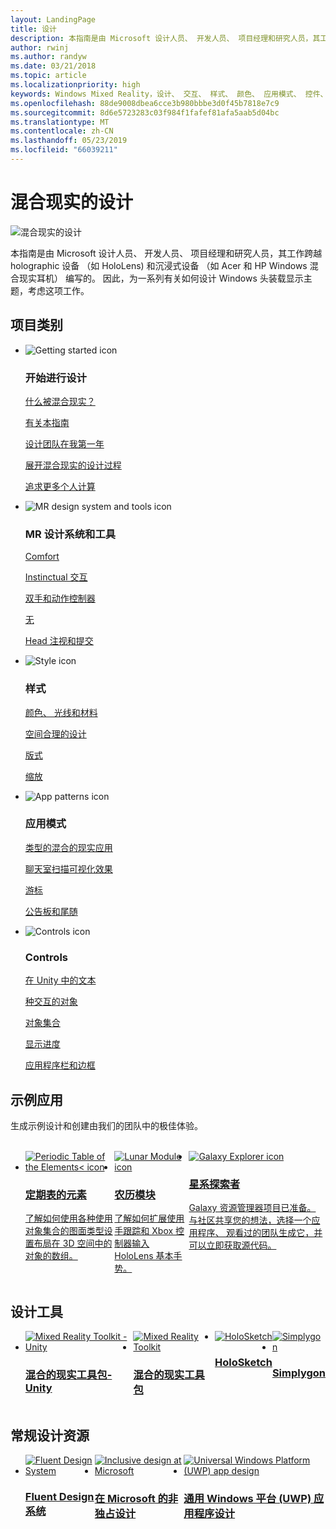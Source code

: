 ```yaml
---
layout: LandingPage
title: 设计
description: 本指南是由 Microsoft 设计人员、 开发人员、 项目经理和研究人员，其工作跨越 holographic 设备 （如 HoloLens) 和沉浸式设备 （如 Acer 和 HP Windows 混合现实耳机） 编写的。 因此，为一系列有关如何设计 Windows 头装载显示主题，考虑这项工作。
author: rwinj
ms.author: randyw
ms.date: 03/21/2018
ms.topic: article
ms.localizationpriority: high
keywords: Windows Mixed Reality，设计、 交互、 样式、 颜色、 应用模式、 控件、 示例应用、 混合现实工具包、 MRTK
ms.openlocfilehash: 88de9008dbea6cce3b980bbbe3d0f45b7818e7c9
ms.sourcegitcommit: 8d6e5723283c03f984f1fafef81afa5aab5d04bc
ms.translationtype: MT
ms.contentlocale: zh-CN
ms.lasthandoff: 05/23/2019
ms.locfileid: "66039211"
---
```

# <a name="design-for-mixed-reality"></a>混合现实的设计

![混合现实的设计](images/Bicycle-Leschi10.gif)

本指南是由 Microsoft 设计人员、 开发人员、 项目经理和研究人员，其工作跨越 holographic 设备 （如 HoloLens) 和沉浸式设备 （如 Acer 和 HP Windows 混合现实耳机） 编写的。 因此，为一系列有关如何设计 Windows 头装载显示主题，考虑这项工作。

## <a name="article-categories"></a>项目类别

<ul class="panelContent cardsF">
    <li>
        <div class="cardSize">
            <div class="cardPadding">
                <div class="card">
                    <div class="cardImageOuter">
                        <div class="cardImage">
                            <img src="images/GetStartedIcon.png" alt="Getting started icon">
                        </div>
                    </div>
                    <div class="cardText">
                        <h3>开始进行设计</h3>
                        <p>
                            <a href="mixed-reality.md">什么被混合现实？</a>
                        </p>
                        <p>
                            <a href="about-this-design-guidance.md">有关本指南</a>
                        </p>
                        <p>
                            <a href="case-study-my-first-year-on-the-hololens-design-team.md">设计团队在我第一年</a>
                        </p>
                        <p>
                            <a href="case-study-expanding-the-design-process-for-mixed-reality.md">展开混合现实的设计过程</a>
                        </p>
                        <p>
                            <a href="case-study-the-pursuit-of-more-personal-computing.md">追求更多个人计算</a>
                        </p>
                    </div>
                </div>
            </div>
        </div>
    </li>
    <li>
        <div class="cardSize">
            <div class="cardPadding">
                <div class="card">
                    <div class="cardImageOuter">
                        <div class="cardImage">
                            <img src="images/Interaction_Icon_120x130.png" alt="MR design system and tools icon">
                        </div>
                    </div>
                    <div class="cardText">
                        <h3>MR 设计系统和工具</h3>
                        <p>
                            <a href="comfort.md">Comfort</a>
                        </p>
            <p>
                            <a href="interaction-fundamentals.md">Instinctual 交互</a>
                        </p>
                        <p>
                            <a href="hands-and-tools.md">双手和动作控制器</a>
                        </p>
                        <p>
                            <a href="hands-free.md">无</a>
                        </p>
                         <p>
                            <a href="gaze-and-commit.md">Head 注视和提交</a>
                        </p>
                    </div>
                </div>
            </div>
        </div>
    </li>
    <li>
        <div class="cardSize">
            <div class="cardPadding">
                <div class="card">
                    <div class="cardImageOuter">
                        <div class="cardImage">
                            <img src="images/Style_Icon_120x130.png" alt="Style icon">
                        </div>
                    </div>
                    <div class="cardText">
                        <h3>样式</h3>
                        <p>
                            <a href="color,-light-and-materials.md">颜色、 光线和材料</a>
                        </p>
                         <p>
                            <a href="spatial-sound-design.md">空间合理的设计</a>
                        </p>
                        <p>
                            <a href="typography.md">版式</a>
                        </p>
                        <p>
                            <a href="scale.md">缩放</a>
                        </p>                      
                    </div>
                </div>
            </div>
        </div>
    </li>
    <li>
        <div class="cardSize">
            <div class="cardPadding">
                <div class="card">
                    <div class="cardImageOuter">
                        <div class="cardImage">
                            <img src="images/App_patterns_Icon_120x130.png" alt="App patterns icon">
                        </div>
                    </div>
                    <div class="cardText">
                        <h3>应用模式</h3>
                        <p>
                            <a href="types-of-mixed-reality-apps.md">类型的混合的现实应用</a>
                        </p>
                        <p>
                            <a href="room-scan-visualization.md">聊天室扫描可视化效果</a>
                        </p>
                        <p>
                            <a href="cursors.md">游标</a>
                        </p>
                        <p>
                            <a href="billboarding-and-tag-along.md">公告板和尾随</a>
                        </p>
                    </div>
                </div>
            </div>
        </div>
    </li>
    <li>
        <div class="cardSize">
            <div class="cardPadding">
                <div class="card">
                    <div class="cardImageOuter">
                        <div class="cardImage">
                            <img src="images/Controls_Icon_120x130.png" alt="Controls icon">
                        </div>
                    </div>
                    <div class="cardText">
                        <h3>Controls</h3>
                        <p>
                            <a href="text-in-unity.md">在 Unity 中的文本</a>
                        </p>
                        <p>
                            <a href="interactable-object.md">种交互的对象</a>
                        </p>
                        <p>
                            <a href="object-collection.md">对象集合</a>
                        </p>
                        <p>
                            <a href="progress.md">显示进度</a>
                        </p>
                        <p>
                            <a href="app-bar-and-bounding-box.md">应用程序栏和边框</a>
                        </p>
                    </div>
                </div>
            </div>
        </div>
    </li>    
</ul>


## <a name="sample-apps"></a>示例应用

生成示例设计和创建由我们的团队中的极佳体验。

<br>
<ul id="cardtypes-W" class="cardsW panelContent" style="display: flex; margin-top: 0px;">
    <li>
        <a href="periodic-table-of-the-elements.md" title="定期表的元素" data-linktype="absolute-path">
            <div class="cardSize">
                <div class="cardPadding">
                    <div class="card">
                        <div class="cardImageOuter">
                            <div class="cardImage">
                                <img src="images/periodictableofelementsapp-tile.jpg" alt="Periodic Table of the Elements< icon">
                            </div>
                        </div>
                        <div class="cardText">
                            <h3>定期表的元素</h3>
                            <p>了解如何使用各种使用对象集合的图面类型设置布局在 3D 空间中的对象的数组。</p>
                        </div>
                    </div>
                </div>
            </div>
        </a>        
    </li>
    <li>
        <a href="lunar-module.md" title="农历模块" data-linktype="absolute-path">
            <div class="cardSize">
                <div class="cardPadding">
                    <div class="card">
                        <div class="cardImageOuter">
                            <div class="cardImage">
                                <img src="images/lunar-module-tile.png" alt="Lunar Module icon">
                            </div>
                        </div>
                        <div class="cardText">
                            <h3>农历模块</h3>
                            <p>了解如何扩展使用手跟踪和 Xbox 控制器输入 HoloLens 基本手势。</p>
                        </div>
                    </div>
                </div>
            </div>
        </a>
    </li>
    <li>
        <a href="galaxy-explorer.md" title="Galaxy 资源管理器" data-linktype="absolute-path">
            <div class="cardSize">
                <div class="cardPadding">
                    <div class="card">
                        <div class="cardImageOuter">
                            <div class="cardImage">
                                <img src="images/galaxyexplorer-tile.jpg" alt="Galaxy Explorer icon">
                            </div>
                        </div>
                        <div class="cardText">
                            <h3>星系探索者</h3>
                            <p>Galaxy 资源管理器项目已准备。 与社区共享您的想法，选择一个应用程序、 观看过的团队生成它，并可以立即获取源代码。</p>
                        </div>
                    </div>
                </div>
            </div>
        </a>
    </li>
</ul>



## <a name="design-tools"></a>设计工具


<ul id="cardtypes-D" class="cardsD panelContent" style="display: flex; margin-top: 0px;">
    <li>
    <a href="https://github.com/Microsoft/MixedRealityToolkit-Unity" title="混合的现实工具包-Unity" data-linktype="absolute-path">
        <div class="cardSize">
            <div class="cardPadding">
                <div class="card">
                    <div class="cardImageOuter">
                        <div class="cardImage">
                            <img src="images/MRTKandUnity.png" alt="Mixed Reality Toolkit - Unity">
                        </div>
                    </div>                    
            <div class="cardText">
                        <h3>混合的现实工具包-Unity</h3>
                        <p> </p>
                    </div>
                </div>
            </div>
        </div>
      </a>  
    </li>
    <li>
    <a href="https://github.com/Microsoft/MixedRealityToolkit" title="混合的现实工具包" data-linktype="absolute-path">
        <div class="cardSize">
            <div class="cardPadding">
                <div class="card">
                    <div class="cardImageOuter">
                        <div class="cardImage">
                            <img src="images/MRTK.png" alt="Mixed Reality Toolkit">
                        </div>
                    </div>                    
            <div class="cardText">
                        <h3>混合的现实工具包</h3>
                        <p> </p>
                    </div>
                </div>
            </div>
        </div>
      </a>  
    </li>   
        <li>
    <a href="case-study-building-holosketch,-a-spatial-layout-and-ux-sketching-app-for-hololens.md" title="HoloSketch" data-linktype="absolute-path">
        <div class="cardSize">
            <div class="cardPadding">
                <div class="card">
                    <div class="cardImageOuter">
                        <div class="cardImage">
                            <img src="images/HoloSketch.png" alt="HoloSketch">
                        </div>
                    </div>                    
            <div class="cardText">
                        <h3>HoloSketch</h3>
                        <p> </p>
                    </div>
                </div>
            </div>
        </div>
      </a>  
    </li>   
            <li>
    <a href="https://www.simplygon.com" title="Simplygon" data-linktype="absolute-path">
        <div class="cardSize">
            <div class="cardPadding">
                <div class="card">
                    <div class="cardImageOuter">
                        <div class="cardImage">
                            <img src="images/Simplygon.png" alt="Simplygon">
                        </div>
                    </div>                    
            <div class="cardText">
                        <h3>Simplygon</h3>
                        <p> </p>
                    </div>
                </div>
            </div>
        </div>
      </a>  
    </li>
</ul>


## <a name="general-design-resources"></a>常规设计资源

<ul id="cardtypes-D" class="cardsD panelContent" style="display: flex; margin-top: 0px;">
    <li>
    <a href="http://fluent.microsoft.com" title="Fluent 设计系统" data-linktype="absolute-path">
        <div class="cardSize">
            <div class="cardPadding">
                <div class="card">
                    <div class="cardImageOuter">
                        <div class="cardImage">
                            <img src="images/Fluent.png" alt="Fluent Design System">
                        </div>
                    </div>                    
            <div class="cardText">
                        <h3>Fluent Design 系统</h3>
                        <p> </p>
                    </div>
                </div>
            </div>
        </div>
      </a>  
    </li>
    <li>
    <a href="https://www.microsoft.com/design/inclusive" title="在 Microsoft 的非独占设计" data-linktype="absolute-path">
        <div class="cardSize">
            <div class="cardPadding">
                <div class="card">
                    <div class="cardImageOuter">
                        <div class="cardImage">
                            <img src="images/Inclusive.png" alt="Inclusive design at Microsoft">
                        </div>
                    </div>                    
            <div class="cardText">
                        <h3>在 Microsoft 的非独占设计</h3>
                        <p> </p>
                    </div>
                </div>
            </div>
        </div>
      </a>  
    </li>   
        <li>
    <a href="https://developer.microsoft.com/windows/apps/design" title="通用 Windows 平台 (UWP) 应用程序设计" data-linktype="absolute-path">
        <div class="cardSize">
            <div class="cardPadding">
                <div class="card">
                    <div class="cardImageOuter">
                        <div class="cardImage">
                            <img src="images/UWP.png" alt="Universal Windows Platform (UWP) app design">
                        </div>
                    </div>                    
            <div class="cardText">
                        <h3>通用 Windows 平台 (UWP) 应用程序设计</h3>
                        <p> </p>
                    </div>
                </div>
            </div>
        </div>
      </a>  
    </li>   
</ul>
